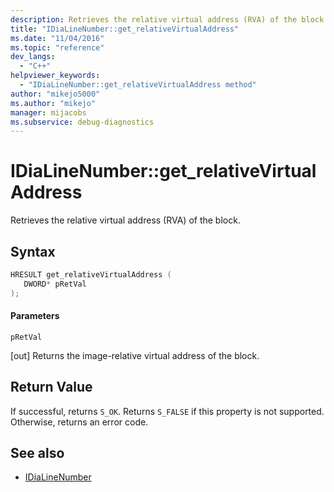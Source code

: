 ```yaml
---
description: Retrieves the relative virtual address (RVA) of the block.
title: "IDiaLineNumber::get_relativeVirtualAddress"
ms.date: "11/04/2016"
ms.topic: "reference"
dev_langs:
  - "C++"
helpviewer_keywords:
  - "IDiaLineNumber::get_relativeVirtualAddress method"
author: "mikejo5000"
ms.author: "mikejo"
manager: mijacobs
ms.subservice: debug-diagnostics
---
```


# IDiaLineNumber::get_relativeVirtualAddress

Retrieves the relative virtual address (RVA) of the block.

## Syntax

```c++
HRESULT get_relativeVirtualAddress ( 
   DWORD* pRetVal
);
```

#### Parameters

 `pRetVal`

[out] Returns the image-relative virtual address of the block.

## Return Value

If successful, returns `S_OK`. Returns `S_FALSE` if this property is not supported. Otherwise, returns an error code.

## See also

- [IDiaLineNumber](../../debugger/debug-interface-access/idialinenumber.md)

